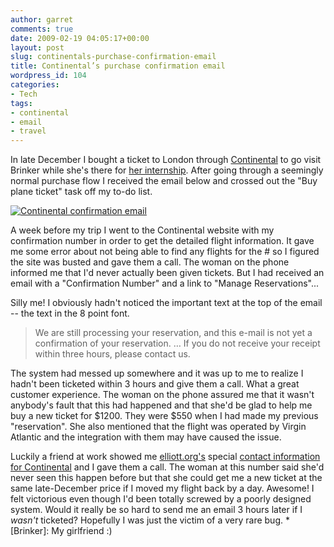 ```yaml
---
author: garret
comments: true
date: 2009-02-19 04:05:17+00:00
layout: post
slug: continentals-purchase-confirmation-email
title: Continental’s purchase confirmation email
wordpress_id: 104
categories:
- Tech
tags:
- continental
- email
- travel
---
```


In late December I bought a ticket to London through [Continental](http://www.continental.com) to go visit Brinker while she's there for [her internship](http://www.tate.org.uk). After going through a seemingly normal purchase flow I received the email below and crossed out the "Buy plane ticket" task off my to-do list.

[![Continental confirmation email](http://powdahound.com/wp-content/uploads/2009/02/continental_email-500x416.png)](http://powdahound.com/wp-content/uploads/2009/02/continental_email.png)

A week before my trip I went to the Continental website with my confirmation number in order to get the detailed flight information. It gave me some error about not being able to find any flights for the # so I figured the site was busted and gave them a call. The woman on the phone informed me that I'd never actually been given tickets. But I had received an email with a "Confirmation Number" and a link to "Manage Reservations"...

Silly me! I obviously hadn't noticed the important text at the top of the email -- the text in the 8 point font.



<blockquote>We are still processing your reservation, and this e-mail is not yet a confirmation of your reservation. … If you do not receive your receipt within three hours, please contact us.</blockquote>



The system had messed up somewhere and it was up to me to realize I hadn't been ticketed within 3 hours and give them a call. What a great customer experience. The woman on the phone assured me that it wasn't anybody's fault that this had happened and that she'd be glad to help me buy a new ticket for $1200. They were $550 when I had made my previous "reservation". She also mentioned that the flight was operated by Virgin Atlantic and the integration with them may have caused the issue.

Luckily a friend at work showed me [elliott.org's](http://www.elliott.org/) special [contact information for Continental](http://www.elliott.org/help/continental-airlines/) and I gave them a call. The woman at this number said she'd never seen this happen before but that she could get me a new ticket at the same late-December price if I moved my flight back by a day. Awesome! I felt victorious even though I'd been totally screwed by a poorly designed system. Would it really be so hard to send me an email 3 hours later if I _wasn't_ ticketed? Hopefully I was just the victim of a very rare bug.
  *[Brinker]: My girlfriend :)
